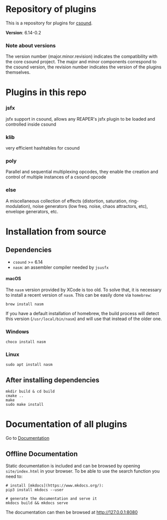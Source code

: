 # Repository of plugins

This is a repository for plugins for [csound](https://csound.com/). 

**Version**: 6.14-0.2

### Note about versions

The version number (major.minor.revision) indicates the compatibility with the core csound project. 
The major and minor components correspond to the csound version, the revision number indicates the
version of the plugins themselves. 

# Plugins in this repo

### jsfx

jsfx support in csound, allows any REAPER's jsfx plugin to be loaded and controlled inside csound

### klib

very efficient hashtables for csound

### poly

Parallel and sequential multiplexing opcodes, they enable the creation and control of multiple 
instances of a csound opcode

### else

A miscellaneous collection of effects (distortion, saturation, ring-modulation), noise 
generators (low freq. noise, chaos attractors, etc), envelope generators, etc.


# Installation from source

## Dependencies

* `csound` >= 6.14
* `nasm`: an assembler compiler needed by `jsusfx`

#### macOS

The `nasm` version provided by XCode is too old. To solve that, it is necessary to install a recent version
of `nasm`. This can be easily done via `homebrew`:

    brew install nasm

If you have a default installation of homebrew, the build process will detect this version (`/usr/local/bin/nasm`) and 
will use that instead of the older one.

### Windows

    choco install nasm

### Linux

    sudo apt install nasm

## After installing dependencies

    mkdir build & cd build
    cmake ..
    make
    sudo make install


# Documentation of all plugins

Go to [Documentation](https://csound-plugins.github.io/csound-plugins/)


## Offline Documentation

Static documentation is included and can be browsed by opening `site/index.html` in your browser. 
To be able to use the search function you need to:

    # install [mkdocs](https://www.mkdocs.org/):
    pip3 install mkdocs --user

    # generate the documentation and serve it
    mkdocs build && mkdocs serve

The documentation can then be browsed at http://127.0.0.1:8080
